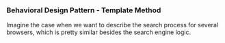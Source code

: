 ### Behavioral Design Pattern - Template Method

Imagine the case when we want to describe the search process for several browsers, which is pretty similar besides the search engine logic.